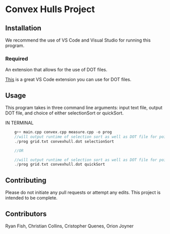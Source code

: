 # Convex Hulls Project



## Installation

We recommend the use of VS Code and Visual Studio for running this program.
### Required
An extension that allows for the use of DOT files.

[This](https://marketplace.visualstudio.com/items?itemName=joaompinto.vscode-graphviz) is a great VS Code extension you can use for DOT files.


## Usage
This program takes in three command line arguments: input text file, output DOT file, and choice of either selectionSort or quickSort.


IN TERMINAL
```c++
    g++ main.cpp convex.cpp measure.cpp -o prog
    //will output runtime of selection sort as well as DOT file for points in grid.txt
    ./prog grid.txt convexhull.dot selectionSort

    //OR

    //will output runtime of selection sort as well as DOT file for points in grid.txt
    ./prog grid.txt convexhull.dot quickSort

```

## Contributing
Please do not initiate any pull requests or attempt any edits.
This project is intended to be complete.
## Contributors
Ryan Fish, Christian Collins, Cristopher Quenes, Orion Joyner